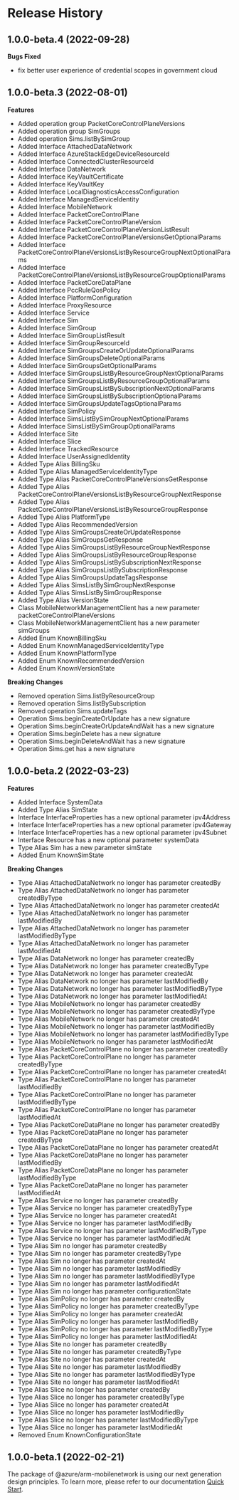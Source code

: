 # Release History

## 1.0.0-beta.4 (2022-09-28)

**Bugs Fixed**

  -  fix better user experience of credential scopes in government cloud

## 1.0.0-beta.3 (2022-08-01)
    
**Features**

  - Added operation group PacketCoreControlPlaneVersions
  - Added operation group SimGroups
  - Added operation Sims.listBySimGroup
  - Added Interface AttachedDataNetwork
  - Added Interface AzureStackEdgeDeviceResourceId
  - Added Interface ConnectedClusterResourceId
  - Added Interface DataNetwork
  - Added Interface KeyVaultCertificate
  - Added Interface KeyVaultKey
  - Added Interface LocalDiagnosticsAccessConfiguration
  - Added Interface ManagedServiceIdentity
  - Added Interface MobileNetwork
  - Added Interface PacketCoreControlPlane
  - Added Interface PacketCoreControlPlaneVersion
  - Added Interface PacketCoreControlPlaneVersionListResult
  - Added Interface PacketCoreControlPlaneVersionsGetOptionalParams
  - Added Interface PacketCoreControlPlaneVersionsListByResourceGroupNextOptionalParams
  - Added Interface PacketCoreControlPlaneVersionsListByResourceGroupOptionalParams
  - Added Interface PacketCoreDataPlane
  - Added Interface PccRuleQosPolicy
  - Added Interface PlatformConfiguration
  - Added Interface ProxyResource
  - Added Interface Service
  - Added Interface Sim
  - Added Interface SimGroup
  - Added Interface SimGroupListResult
  - Added Interface SimGroupResourceId
  - Added Interface SimGroupsCreateOrUpdateOptionalParams
  - Added Interface SimGroupsDeleteOptionalParams
  - Added Interface SimGroupsGetOptionalParams
  - Added Interface SimGroupsListByResourceGroupNextOptionalParams
  - Added Interface SimGroupsListByResourceGroupOptionalParams
  - Added Interface SimGroupsListBySubscriptionNextOptionalParams
  - Added Interface SimGroupsListBySubscriptionOptionalParams
  - Added Interface SimGroupsUpdateTagsOptionalParams
  - Added Interface SimPolicy
  - Added Interface SimsListBySimGroupNextOptionalParams
  - Added Interface SimsListBySimGroupOptionalParams
  - Added Interface Site
  - Added Interface Slice
  - Added Interface TrackedResource
  - Added Interface UserAssignedIdentity
  - Added Type Alias BillingSku
  - Added Type Alias ManagedServiceIdentityType
  - Added Type Alias PacketCoreControlPlaneVersionsGetResponse
  - Added Type Alias PacketCoreControlPlaneVersionsListByResourceGroupNextResponse
  - Added Type Alias PacketCoreControlPlaneVersionsListByResourceGroupResponse
  - Added Type Alias PlatformType
  - Added Type Alias RecommendedVersion
  - Added Type Alias SimGroupsCreateOrUpdateResponse
  - Added Type Alias SimGroupsGetResponse
  - Added Type Alias SimGroupsListByResourceGroupNextResponse
  - Added Type Alias SimGroupsListByResourceGroupResponse
  - Added Type Alias SimGroupsListBySubscriptionNextResponse
  - Added Type Alias SimGroupsListBySubscriptionResponse
  - Added Type Alias SimGroupsUpdateTagsResponse
  - Added Type Alias SimsListBySimGroupNextResponse
  - Added Type Alias SimsListBySimGroupResponse
  - Added Type Alias VersionState
  - Class MobileNetworkManagementClient has a new parameter packetCoreControlPlaneVersions
  - Class MobileNetworkManagementClient has a new parameter simGroups
  - Added Enum KnownBillingSku
  - Added Enum KnownManagedServiceIdentityType
  - Added Enum KnownPlatformType
  - Added Enum KnownRecommendedVersion
  - Added Enum KnownVersionState

**Breaking Changes**

  - Removed operation Sims.listByResourceGroup
  - Removed operation Sims.listBySubscription
  - Removed operation Sims.updateTags
  - Operation Sims.beginCreateOrUpdate has a new signature
  - Operation Sims.beginCreateOrUpdateAndWait has a new signature
  - Operation Sims.beginDelete has a new signature
  - Operation Sims.beginDeleteAndWait has a new signature
  - Operation Sims.get has a new signature
    
    
## 1.0.0-beta.2 (2022-03-23)
    
**Features**

  - Added Interface SystemData
  - Added Type Alias SimState
  - Interface InterfaceProperties has a new optional parameter ipv4Address
  - Interface InterfaceProperties has a new optional parameter ipv4Gateway
  - Interface InterfaceProperties has a new optional parameter ipv4Subnet
  - Interface Resource has a new optional parameter systemData
  - Type Alias Sim has a new parameter simState
  - Added Enum KnownSimState

**Breaking Changes**

  - Type Alias AttachedDataNetwork no longer has parameter createdBy
  - Type Alias AttachedDataNetwork no longer has parameter createdByType
  - Type Alias AttachedDataNetwork no longer has parameter createdAt
  - Type Alias AttachedDataNetwork no longer has parameter lastModifiedBy
  - Type Alias AttachedDataNetwork no longer has parameter lastModifiedByType
  - Type Alias AttachedDataNetwork no longer has parameter lastModifiedAt
  - Type Alias DataNetwork no longer has parameter createdBy
  - Type Alias DataNetwork no longer has parameter createdByType
  - Type Alias DataNetwork no longer has parameter createdAt
  - Type Alias DataNetwork no longer has parameter lastModifiedBy
  - Type Alias DataNetwork no longer has parameter lastModifiedByType
  - Type Alias DataNetwork no longer has parameter lastModifiedAt
  - Type Alias MobileNetwork no longer has parameter createdBy
  - Type Alias MobileNetwork no longer has parameter createdByType
  - Type Alias MobileNetwork no longer has parameter createdAt
  - Type Alias MobileNetwork no longer has parameter lastModifiedBy
  - Type Alias MobileNetwork no longer has parameter lastModifiedByType
  - Type Alias MobileNetwork no longer has parameter lastModifiedAt
  - Type Alias PacketCoreControlPlane no longer has parameter createdBy
  - Type Alias PacketCoreControlPlane no longer has parameter createdByType
  - Type Alias PacketCoreControlPlane no longer has parameter createdAt
  - Type Alias PacketCoreControlPlane no longer has parameter lastModifiedBy
  - Type Alias PacketCoreControlPlane no longer has parameter lastModifiedByType
  - Type Alias PacketCoreControlPlane no longer has parameter lastModifiedAt
  - Type Alias PacketCoreDataPlane no longer has parameter createdBy
  - Type Alias PacketCoreDataPlane no longer has parameter createdByType
  - Type Alias PacketCoreDataPlane no longer has parameter createdAt
  - Type Alias PacketCoreDataPlane no longer has parameter lastModifiedBy
  - Type Alias PacketCoreDataPlane no longer has parameter lastModifiedByType
  - Type Alias PacketCoreDataPlane no longer has parameter lastModifiedAt
  - Type Alias Service no longer has parameter createdBy
  - Type Alias Service no longer has parameter createdByType
  - Type Alias Service no longer has parameter createdAt
  - Type Alias Service no longer has parameter lastModifiedBy
  - Type Alias Service no longer has parameter lastModifiedByType
  - Type Alias Service no longer has parameter lastModifiedAt
  - Type Alias Sim no longer has parameter createdBy
  - Type Alias Sim no longer has parameter createdByType
  - Type Alias Sim no longer has parameter createdAt
  - Type Alias Sim no longer has parameter lastModifiedBy
  - Type Alias Sim no longer has parameter lastModifiedByType
  - Type Alias Sim no longer has parameter lastModifiedAt
  - Type Alias Sim no longer has parameter configurationState
  - Type Alias SimPolicy no longer has parameter createdBy
  - Type Alias SimPolicy no longer has parameter createdByType
  - Type Alias SimPolicy no longer has parameter createdAt
  - Type Alias SimPolicy no longer has parameter lastModifiedBy
  - Type Alias SimPolicy no longer has parameter lastModifiedByType
  - Type Alias SimPolicy no longer has parameter lastModifiedAt
  - Type Alias Site no longer has parameter createdBy
  - Type Alias Site no longer has parameter createdByType
  - Type Alias Site no longer has parameter createdAt
  - Type Alias Site no longer has parameter lastModifiedBy
  - Type Alias Site no longer has parameter lastModifiedByType
  - Type Alias Site no longer has parameter lastModifiedAt
  - Type Alias Slice no longer has parameter createdBy
  - Type Alias Slice no longer has parameter createdByType
  - Type Alias Slice no longer has parameter createdAt
  - Type Alias Slice no longer has parameter lastModifiedBy
  - Type Alias Slice no longer has parameter lastModifiedByType
  - Type Alias Slice no longer has parameter lastModifiedAt
  - Removed Enum KnownConfigurationState
    
    
## 1.0.0-beta.1 (2022-02-21)

The package of @azure/arm-mobilenetwork is using our next generation design principles. To learn more, please refer to our documentation [Quick Start](https://aka.ms/js-track2-quickstart).
